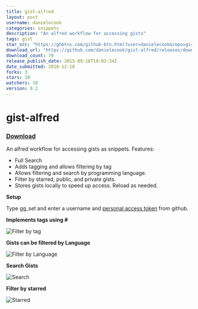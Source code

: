```yaml
---
title: gist-alfred
layout: post
username: danielecook
categories: snippets
description: "An alfred workflow for accessing gists"
tags: gist
star_src: "https://ghbtns.com/github-btn.html?user=danielecook&repo=gist-alfred&type=star&count=true"
download_url: "https://github.com/danielecook/gist-alfred/releases/download/0.2/gist.alfredworkflow"
download_count: 70
release_publish_date: 2015-09-16T19:02:34Z
date_submitted: 2016-12-18
forks: 3
stars: 18
watchers: 18
version: 0.2
---
```

# gist-alfred

### [Download](https://github.com/danielecook/gist-alfred/releases/latest)

An alfred workflow for accessing gists as snippets. Features:

* Full Search
* Adds tagging and allows filtering by tag
* Allows filtering and search by programming language.
* Filter by starred, public, and private gists. 
* Stores gists locally to speed up access. Reload as needed.

__Setup__

Type gg_set and enter a username and [personal access token](https://github.com/blog/1509-personal-api-tokens) from github.


__Implements tags using #__

![Filter by tag](img/filter_tag.png)

__Gists can be filtered by Language__

![Filter by Language](img/filter_lang.png)

__Search Gists__

![Search](img/search.png)

__Filter by starred__

![Starred](img/filter_starred.png)
